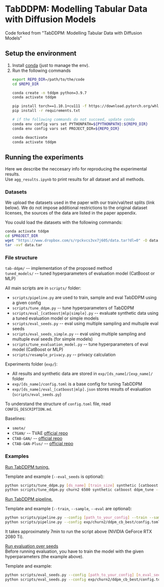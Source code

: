 # TabDDPM: Modelling Tabular Data with Diffusion Models
Code forked from "TabDDPM: Modelling Tabular Data with Diffusion Models"

<!-- ## Results
You can view all the results and build your own tables with this [notebook](notebooks/Reports.ipynb). -->

## Setup the environment
1. Install [conda](https://docs.conda.io/en/latest/miniconda.html) (just to manage the env).
2. Run the following commands
    ```bash
    export REPO_DIR=/path/to/the/code
    cd $REPO_DIR

    conda create -n tddpm python=3.9.7
    conda activate tddpm

    pip install torch==1.10.1+cu111 -f https://download.pytorch.org/whl/torch_stable.html
    pip install -r requirements.txt

    # if the following commands do not succeed, update conda
    conda env config vars set PYTHONPATH=${PYTHONPATH}:${REPO_DIR}
    conda env config vars set PROJECT_DIR=${REPO_DIR}

    conda deactivate
    conda activate tddpm
    ```

## Running the experiments

Here we describe the neccesary info for reproducing the experimental results.  
Use `agg_results.ipynb` to print results for all dataset and all methods.

### Datasets

We upload the datasets used in the paper with our train/val/test splits (link below). We do not impose additional restrictions to the original dataset licenses, the sources of the data are listed in the paper appendix. 

You could load the datasets with the following commands:

``` bash
conda activate tddpm
cd $PROJECT_DIR
wget "https://www.dropbox.com/s/rpckvcs3vx7j605/data.tar?dl=0" -O data.tar
tar -xvf data.tar
```

### File structure
`tab-ddpm/` -- implementation of the proposed method  
`tuned_models/` -- tuned hyperparameters of evaluation model (CatBoost or MLP)

All main scripts are in `scripts/` folder:

- `scripts/pipeline.py` are used to train, sample and eval TabDDPM using a given config  
- `scripts/tune_ddpm.py` -- tune hyperparameters of TabDDPM
- `scripts/eval_[catboost|mlp|simple].py` -- evaluate synthetic data using a tuned evaluation model or simple models
- `scripts/eval_seeds.py` -- eval using multiple sampling and multuple eval seeds
- `scripts/eval_seeds_simple.py` --  eval using multiple sampling and multuple eval seeds (for simple models)
- `scripts/tune_evaluation_model.py` -- tune hyperparameters of eval model (CatBoost or MLP)
- `scripts/resample_privacy.py` -- privacy calculation  

Experiments folder (`exp/`):
- All results and synthetic data are stored in `exp/[ds_name]/[exp_name]/` folder
- `exp/[ds_name]/config.toml` is a base config for tuning TabDDPM
- `exp/[ds_name]/eval_[catboost|mlp].json` stores results of evaluation (`scripts/eval_seeds.py`)  

To understand the structure of `config.toml` file, read `CONFIG_DESCRIPTION.md`.

Baselines:
- `smote/`
- `CTGAN/` -- TVAE [official repo](https://github.com/sdv-dev/CTGAN)
- `CTAB-GAN/` --  [official repo](https://github.com/Team-TUD/CTAB-GAN)
- `CTAB-GAN-Plus/` -- [official repo](https://github.com/Team-TUD/CTAB-GAN-Plus)

### Examples

<ins>Run TabDDPM tuning.</ins>   

Template and example (`--eval_seeds` is optional): 
```bash
python scripts/tune_ddpm.py [ds_name] [train_size] synthetic [catboost|mlp] [exp_name] --eval_seeds
python scripts/tune_ddpm.py churn2 6500 synthetic catboost ddpm_tune --eval_seeds
```

<ins>Run TabDDPM pipeline.</ins>   

Template and example  (`--train`, `--sample`, `--eval` are optional): 
```bash
python scripts/pipeline.py --config [path_to_your_config] --train --sample --eval
python scripts/pipeline.py --config exp/churn2/ddpm_cb_best/config.toml --train --sample
```
It takes approximately 7min to run the script above (NVIDIA GeForce RTX 2080 Ti).  

<ins>Run evaluation over seeds</ins>   
Before running evaluation, you have to train the model with the given hyperparameters (the example above).  

Template and example: 
```bash
python scripts/eval_seeds.py --config [path_to_your_config] [n_eval_seeds] [ddpm|smote|ctabgan|ctabgan-plus|tvae] synthetic [catboost|mlp] [n_sample_seeds]
python scripts/eval_seeds.py --config exp/churn2/ddpm_cb_best/config.toml 10 ddpm synthetic catboost 5
```
